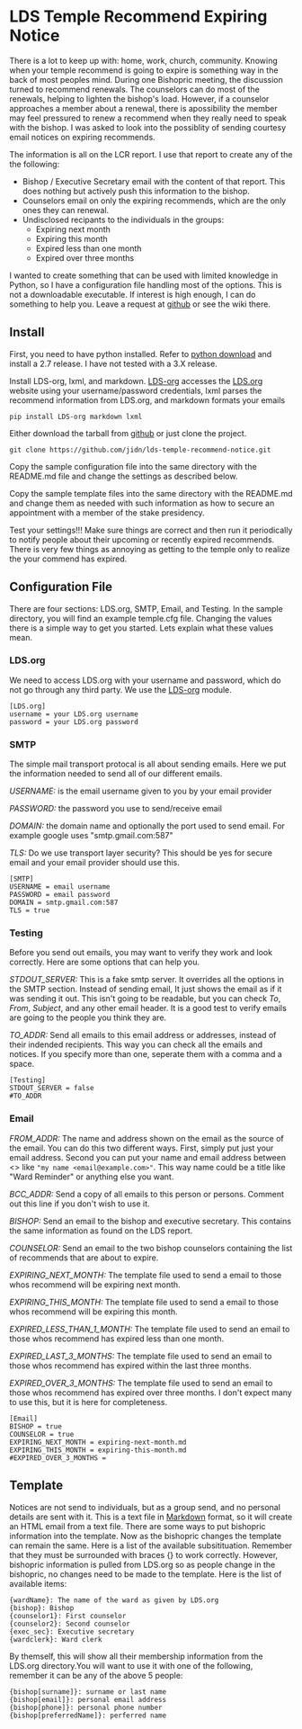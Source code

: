 LDS Temple Recommend Expiring Notice
=====================================

There is a lot to keep up with: home, work, church, community.  Knowing
when your temple recommend is going to expire is something way in the
back of most peoples mind.  During one Bishopric meeting, the discussion
turned to recommend renewals.  The counselors can do most of the renewals,
helping to lighten the bishop's load.  However, if a counselor approaches
a member about a renewal, there is apossibility the member may feel
pressured to renew a recommend when they really need to speak with the
bishop.  I was asked to look into the possiblity of sending courtesy
email notices on expiring recommends.

The information is all on the LCR report.  I use that report to create
any of the the following:

  * Bishop / Executive Secretary email with the content of that report.
    This does nothing but actively push this information to the bishop.
  * Counselors email on only the expiring recommends, which are the
    only ones they can renewal.
  * Undisclosed recipants to the individuals in the groups:
    - Expiring next month
    - Expiring this month
    - Expired less than one month
    - Expired over three months

I wanted to create something that can be used with limited knowledge
in Python, so I have a configuration file handling most of the options.
This is not a downloadable executable.  If interest is high enough, I
can do something to help you.  Leave a request at
[github](github.com/jidn/lds-temple-recommend-notice) or see the wiki
there.

Install
---------------------------------

First, you need to have python installed.  Refer to [python download](https://www.python.org/downloads/) and install a 2.7 release.  I have not tested
with a 3.X release.

Install LDS-org, lxml, and markdown.  [LDS-org](https://pypi.python.org/pypi/LDS-org) accesses the [LDS.org](https://www.lds.org) website using your username/password credentials, lxml parses the recommend information from LDS.org, and markdown formats your emails

    pip install LDS-org markdown lxml

Either download the tarball from [github](https://github.com/jidn/lds-temple-recomment-notice/archive/master.zip) or just clone the project.

    git clone https://github.com/jidn/lds-temple-recommend-notice.git

Copy the sample configuration file into the same directory with the README.md file and change the settings as described below.

Copy the sample template files into the same directory with the README.md and change them as needed with such information as how to secure an appointment with a member of the stake presidency.

Test your settings!!!  Make sure things are correct and then run it periodically to notify people about their upcoming or recently expired recommends.  There is very few things as annoying as getting to the temple only to realize the your commend has expired.

Configuration File
---------------------------------

There are four sections: LDS.org, SMTP, Email, and Testing.  In the
sample directory, you will find an example temple.cfg file.  Changing
the values there is a simple way to get you started.  Lets explain what
these values mean.

### LDS.org

We need to access LDS.org with your username and password, which do not
go through any third party.  We use the
[LDS-org](https://pypi.python.org/pypi/LDS-org) module.

    [LDS.org]
    username = your LDS.org username
    password = your LDS.org password


### SMTP

The simple mail transport protocal is all about sending emails.  Here
we put the information needed to send all of our different emails.

*USERNAME:* is the email username given to you by your email provider

*PASSWORD:* the password you use to send/receive email

*DOMAIN:* the domain name and optionally the port used to send email. For example google uses "smtp.gmail.com:587"

*TLS:* Do we use transport layer security? This should be yes for secure email and your email provider should use this.

    [SMTP]
    USERNAME = email username
    PASSWORD = email password
    DOMAIN = smtp.gmail.com:587
    TLS = true

### Testing

Before you send out emails, you may want to verify they work and look
correctly.  Here are some options that can help you.

*STDOUT_SERVER:* This is a fake smtp server.  It overrides all the
    options in the SMTP section. Instead of sending email, It just
    shows the email as if it was sending it out.  This isn't going
    to be readable, but you can check *To*, *From*, *Subject*, and
    any other email header.  It is a good test to verify emails are
    going to the people you think they are.

*TO_ADDR:* Send all emails to this email address or addresses, instead
    of their indended recipients.  This way you can check all the
    emails and notices.  If you specify more than one, seperate them
    with a comma and a space.

    [Testing]
    STDOUT_SERVER = false
    #TO_ADDR

### Email

*FROM_ADDR:* The name and address shown on the email as the source of
    the email. You can do this two different ways.  First, simply put
    just your email address.  Second you can put your name and email
    address between <> like `"my name <email@example.com>"`.  This way
    name could be a title like "Ward Reminder" or anything else you want.

*BCC_ADDR:* Send a copy of all emails to this person or persons.  Comment
    out this line if you don't wish to use it.

*BISHOP:*  Send an email to the bishop and executive secretary.  This
    contains the same information as found on the LDS report.

*COUNSELOR:* Send an email to the two bishop counselors containing the
    list of recommends that are about to expire.

*EXPIRING_NEXT_MONTH:* The template file used to send a email to those
    whos recommend will be expiring next month.

*EXPIRING_THIS_MONTH:* The template file used to send a email to those
    whos recommend will be expiring this month.

*EXPIRED_LESS_THAN_1_MONTH:* The template file used to send an email to
    those whos recommend has expired less than one month.

*EXPIRED_LAST_3_MONTHS:* The template file used to send an email to
    those whos recommend has expired within the last three months.

*EXPIRED_OVER_3_MONTHS:* The template file used to send an email to
    those whos recommend has expired over three months.  I don't
    expect many to use this, but it is here for completeness.

    [Email]
    BISHOP = true
    COUNSELOR = true
    EXPIRING_NEXT_MONTH = expiring-next-month.md
    EXPIRING_THIS_MONTH = expiring-this-month.md
    #EXPIRED_OVER_3_MONTHS =

Template
--------------------------------

Notices are not send to individuals, but as a group send, and no personal details are sent with it.  This is a text file in [Markdown](http://daringfireball.net/projects/markdown/syntax) format, so it will create an HTML email from a text file.  There are some ways to put bishopric information into the template.  Now as the bishopric changes the template can remain the same.  Here is a list of the available subsitituation.  Remember that they must be surrounded with braces {} to work correctly.    However, bishopric information is pulled from LDS.org so as people change in the bishopric, no changes need to be made to the template.  Here is the list of available items:

    {wardName}: The name of the ward as given by LDS.org
    {bishop}: Bishop
    {counselor1}: First counselor
    {counselor2}: Second counselor
    {exec_sec}: Executive secretary
    {wardclerk}: Ward clerk

By themself, this will show all their membership information from the LDS.org directory.You will want to use it with one of the following, remember it can be any of the above 5 people:

    {bishop[surname]}: surname or last name
    {bishop[email]}: personal email address
    {bishop[phone]}: personal phone number
    {bishop[preferredName]}: perferred name

